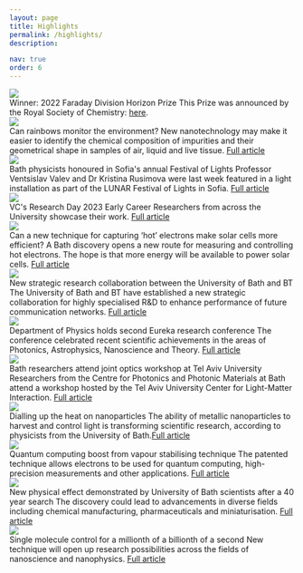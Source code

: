 ```yaml
---
layout: page
title: Highlights
permalink: /highlights/
description: 

nav: true
order: 6
---
```


<div class="projects">
   <div class="row">
    <div class="col-sm-3 abbr">
      <img class="rounded float-left z-depth-1" src="{{ 'RSC.png' | prepend: '/assets/img/' | relative_url }}">
    </div>
    <div class="col-sm-7">
      <span class="title">Winner: 2022 Faraday Division Horizon Prize</span>
      <span class="description">This Prize was announced by the Royal Society of Chemistry: <a href="https://www.rsc.org/prizes-funding/prizes/2022-winners/chiroptical-harmony/">here</a>.</span>
    </div>
  </div>

<div class="projects">
   <div class="row">
    <div class="col-sm-3 abbr">
      <img class="rounded float-left z-depth-1" src="{{ 'rainbows.png' | prepend: '/assets/img/' | relative_url }}">
    </div>
    <div class="col-sm-7">
      <span class="title">Can rainbows monitor the environment?</span>
      <span class="description">New nanotechnology may make it easier to identify the chemical composition of impurities and their geometrical shape in samples of air, liquid and live tissue. <a href="[https://www.bath.ac.uk/announcements/bath-physicists-honoured-in-sofias-annual-festival-of-lights/](https://www.bath.ac.uk/announcements/can-rainbows-monitor-the-environment/)">Full article</a></span>
    </div>
  </div>

<div class="projects">
   <div class="row">
    <div class="col-sm-3 abbr">
      <img class="rounded float-left z-depth-1" src="{{ 'LUNAR.png' | prepend: '/assets/img/' | relative_url }}">
    </div>
    <div class="col-sm-7">
      <span class="title">Bath physicists honoured in Sofia's annual Festival of Lights</span>
      <span class="description"> Professor Ventsislav Valev and Dr Kristina Rusimova were last week featured in a light installation as part of the LUNAR Festival of Lights in Sofia. <a href="https://www.bath.ac.uk/announcements/bath-physicists-honoured-in-sofias-annual-festival-of-lights/">Full article</a></span>
    </div>
  </div>

 <div class="row">
    <div class="col-sm-3 abbr">
      <img class="rounded float-left z-depth-1" src="{{ 'vcday.jpeg' | prepend: '/assets/img/' | relative_url }}">
    </div>
    <div class="col-sm-7">
      <span class="title">VC's Research Day 2023</span>
      <span class="description">Early Career Researchers from across the University showcase their work. <a href="https://www.bath.ac.uk/announcements/vcs-research-day-2023/">Full article</a></span>
    </div>
  </div>

  <div class="row">
    <div class="col-sm-3 abbr">
      <img class="rounded float-left z-depth-1" src="{{ 'hot-e.jpeg' | prepend: '/assets/img/' | relative_url }}">
    </div>
    <div class="col-sm-7">
      <span class="title">Can a new technique for capturing ‘hot’ electrons make solar cells more efficient?</span>
      <span class="description">A Bath discovery opens a new route for measuring and controlling hot electrons. The hope is that more energy will be available to power solar cells. <a href="https://www.bath.ac.uk/announcements/can-a-new-technique-for-capturing-hot-electrons-make-solar-cells-more-efficient/">Full article</a></span>
    </div>
  </div>

  <div class="row">
    <div class="col-sm-3 abbr">
      <img class="rounded float-left z-depth-1" src="{{ 'BTcollab.jpeg' | prepend: '/assets/img/' | relative_url }}">
    </div>
    <div class="col-sm-7">
      <span class="title">New strategic research collaboration between the University of Bath and BT</span>
      <span class="description">The University of Bath and BT have established a new strategic collaboration for highly specialised R&D to enhance performance of future communication networks. <a href="https://www.bath.ac.uk/announcements/new-strategic-research-collaboration-between-the-university-of-bath-and-bt/">Full article</a></span>
    </div>
  </div>

  <div class="row">
    <div class="col-sm-3 abbr">
      <img class="rounded float-left z-depth-1" src="{{ 'eureka.jpeg' | prepend: '/assets/img/' | relative_url }}">
    </div>
    <div class="col-sm-7">
      <span class="title">Department of Physics holds second Eureka research conference</span>
      <span class="description">The conference celebrated recent scientific achievements in the areas of Photonics, Astrophysics, Nanoscience and Theory. <a href="https://www.bath.ac.uk/announcements/department-of-physics-holds-second-eureka-research-conference/">Full article</a></span>
    </div>
  </div>


   <div class="row">
    <div class="col-sm-3 abbr">
      <img class="rounded float-left z-depth-1" src="{{ 'tau.jpeg' | prepend: '/assets/img/' | relative_url }}">
    </div>
    <div class="col-sm-7">
      <span class="title">Bath researchers attend joint optics workshop at Tel Aviv University</span>
      <span class="description">Researchers from the Centre for Photonics and Photonic Materials at Bath attend a workshop hosted by the Tel Aviv University Center for Light-Matter Interaction. <a href="https://www.bath.ac.uk/announcements/bath-researchers-attend-joint-optics-workshop-at-tel-aviv-university/">Full article</a></span>
    </div>
  </div>

  <div class="row">
    <div class="col-sm-3 abbr">
      <img class="rounded float-left z-depth-1" src="{{ 'nanoparticles.jpeg' | prepend: '/assets/img/' | relative_url }}">
    </div>
    <div class="col-sm-7">
      <span class="title">Dialling up the heat on nanoparticles</span>
      <span class="description">The ability of metallic nanoparticles to harvest and control light is transforming scientific research, according to physicists from the University of Bath.<a href="https://www.bath.ac.uk/announcements/dialling-up-the-heat-on-nanoparticles/">Full article</a></span>
    </div>
  </div>

  <div class="row">
    <div class="col-sm-3 abbr">
      <img class="rounded float-left z-depth-1" src="{{ 'qcomp.jpeg' | prepend: '/assets/img/' | relative_url }}">
    </div>
    <div class="col-sm-7">
      <span class="title">Quantum computing boost from vapour stabilising technique</span>
      <span class="description">The patented technique allows electrons to be used for quantum computing, high-precision measurements and other applications.
      <a href="https://www.bath.ac.uk/announcements/quantum-computing-boost-from-vapour-stabilising-technique/">Full article</a></span>
    </div>
  </div>

  <div class="row">
    <div class="col-sm-3 abbr">
      <img class="rounded float-left z-depth-1" src="{{ '40years.jpeg' | prepend: '/assets/img/' | relative_url }}">
    </div>
    <div class="col-sm-7">
      <span class="title">New physical effect demonstrated by University of Bath scientists after a 40 year search</span>
      <span class="description">The discovery could lead to advancements in diverse fields including chemical manufacturing, pharmaceuticals and miniaturisation.
      <a href="https://www.bath.ac.uk/announcements/new-physical-effect-demonstrated-by-university-of-bath-scientists-after-a-40-year-search/#:~:text=For%20the%20first%20time%20ever,theoretical%20work%20from%20the%201970s.">Full article</a></span>
    </div>
  </div>

  <div class="row">
    <div class="col-sm-3 abbr">
      <img class="rounded float-left z-depth-1" src="{{ 'singlemol.jpeg' | prepend: '/assets/img/' | relative_url }}">
    </div>
    <div class="col-sm-7">
      <span class="title">Single molecule control for a millionth of a billionth of a second</span>
      <span class="description">New technique will open up research possibilities across the fields of nanoscience and nanophysics.
      <a href="https://www.bath.ac.uk/announcements/single-molecule-control-for-a-millionth-of-a-billionth-of-a-second/">Full article</a></span>
    </div>
  </div>

</div>
